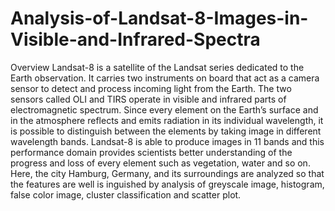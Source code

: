 # Analysis-of-Landsat-8-Images-in-Visible-and-Infrared-Spectra

Overview
Landsat-8 is a satellite of the Landsat series dedicated to the Earth observation. It carries two instruments on board that act as a camera sensor to detect and process incoming light from the Earth. The two sensors called OLI and TIRS operate in visible and infrared parts of electromagnetic spectrum. Since every element on the Earth’s surface and in the atmosphere reflects and emits radiation in its individual wavelength, it is possible to distinguish between the elements by taking image in different wavelength bands. Landsat-8 is able to produce images in 11 bands and this performance domain provides scientists better understanding of the progress and loss of every element such as vegetation, water and so on. Here, the city Hamburg, Germany, and its surroundings are analyzed so that the features are well is inguished by analysis of greyscale image, histogram, false color image, cluster classification and scatter plot. 
